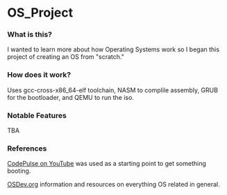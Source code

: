 # OS_Project

### What is this?

I wanted to learn more about how Operating Systems work so I began this project of creating an OS from "scratch."

### How does it work?
Uses gcc-cross-x86_64-elf toolchain, NASM to complile assembly, GRUB for the bootloader, and QEMU to run the iso.

### Notable Features
TBA

### References

[CodePulse on YouTube](https://www.youtube.com/watch?v=wz9CZBeXR6U&t=1058s "CodePulse on YouTube") was used as a starting point to get something booting.

[OSDev.org](https://wiki.osdev.org/Main_Page "OSDev.org") information and resources on everything OS related in general. 
